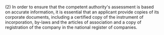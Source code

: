 (2) In order to ensure that the competent authority's assessment is based on accurate information, it is essential that an applicant provide copies of its corporate documents, including a certified copy of the instrument of incorporation, by-laws and the articles of association and a copy of registration of the company in the national register of companies.